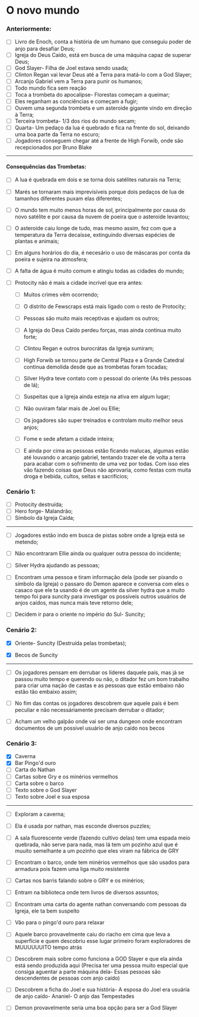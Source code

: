 # O novo mundo

### Anteriormente:

- [ ] Livro de Enoch, conta a história de um humano que conseguiu poder de anjo para desafiar Deus;
- [ ] Igreja do Deus Caído, está em busca de uma máquina capaz de superar Deus;
- [ ] God Slayer- Filha de Joel estava sendo usada;
- [ ] Clinton Regan vai levar Deus até a Terra para matá-lo com a God Slayer;
- [ ] Arcanjo Gabriel vem a Terra para punir os humanos;
- [ ] Todo mundo fica sem reação
- [ ] Toca a trombeta do apocalipse- Florestas começam a queimar;
- [ ] Eles reganham as conciências e começam a fugir;
- [ ] Ouvem uma segunda trombeta e um asteroide gigante vindo em direção à Terra;
- [ ] Terceira trombeta- 1/3 dos rios do mundo secam;
- [ ] Quarta- Um pedaço da lua é quebrado e fica na frente do sol, deixando uma boa parte da Terra no escuro;
- [ ] Jogadores conseguem chegar até a frente de High Forwib, onde são recepcionados por Bruno Blake

---

#### Consequências das Trombetas:

- [ ] A lua é quebrada em dois e se torna dois satélites naturais na Terra;
- [ ] Marés se tornaram mais imprevisíveis porque dois pedaços de lua de tamanhos diferentes puxam elas diferentes;
- [ ] O mundo tem muito menos horas de sol, principalmente por causa do novo satélite e por causa da nuvem de poeira que o asteroide levantou;
- [ ] O asteroide caiu longe de tudo, mas mesmo assim, fez com que a temperatura da Terra decaísse, extinguindo diversas espécies de plantas e animais;
- [ ] Em alguns horários do dia, é necesário o uso de máscaras por conta da poeira e sujeira na atmosfera;
- [ ] A falta de água é muito comum e atingiu todas as cidades do mundo;
- [ ] Protocity não é mais a cidade incrível que era antes:

  - [ ] Muitos crimes vêm ocorrendo;
  - [ ] O distrito de Fewscraps está mais ligado com o resto de Protocity;
  - [ ] Pessoas são muito mais receptivas e ajudam os outros;
  - [ ] A Igreja do Deus Caído perdeu forças, mas ainda continua muito forte;
  - [ ] Clintou Regan e outros burocrátas da Igreja sumiram;
  - [ ] High Forwib se tornou parte de Central Plaza e a Grande Catedral continua demolida desde que as trombetas foram tocadas;
  - [ ] Silver Hydra teve contato com o pessoal do oriente (As três pessoas de lá);
  - [ ] Suspeitas que a Igreja ainda esteja na ativa em algum lugar;
  - [ ] Não ouviram falar mais de Joel ou Ellie;
  - [ ] Os jogadores são super treinados e controlam muito melhor seus anjos;
  - [ ] Fome e sede afetam a cidade inteira;
  - [ ] E ainda por cima as pessoas estão ficando malucas, algumas estão até louvando o arcanjo gabriel, tentando trazer ele de volta a terra para acabar com o sofrimento de uma vez por todas. Com isso eles vão fazendo coisas que Deus não aprovaria, como festas com muita droga e bebida, cultos, seitas e sacrifícios;


### Cenário 1:

- [ ] Protocity destruída;
- [ ] Hero forge- Malandrão;
- [ ] Símbolo da Igreja Caída;

---

- [ ] Jogadores estão indo em busca de pistas sobre onde a Igreja está se metendo;
- [ ] Não encontraram Ellie ainda ou qualquer outra pessoa do incidente;
- [ ] Silver Hydra ajudando as pessoas;
- [ ] Encontram uma pessoa e tiram informação dela (pode ser pixando o símbolo da Igreja) o passaro do Demon aparece e conversa com eles o casaco que ele ta usando é de um agente da silver hydra que a muito tempo foi para suncity para investigar os possíveis outros usuários de anjos caídos, mas nunca mais teve retorno dele;
- [ ] Decidem ir para o oriente no império do Sul- Suncity;


### Cenário 2:

- [x] Oriente- Suncity (Destruída pelas trombetas);
- [x] Becos de Suncity


---

- [ ] Os jogadores pensam em derrubar os líderes daquele país, mas já se passou muito tempo e querendo ou não, o ditador fez um bom trabalho para criar uma nação de castas e as pessoas que estão embaixo não estão tão embaixo assim;
- [ ] No fim das contas os jogadores descobrem que aquele país é bem peculiar e não necessáriamente precisam derrubar o ditador;
- [ ] Acham um velho galpão onde vai ser uma dungeon onde encontram documentos de um possivel usuário de anjo caído nos becos


### Cenário 3:

- [x] Caverna
- [x] Bar Pingo'd ouro
- [ ] Carta do Nathan
- [ ] Cartas sobre Gry e os minérios vermelhos
- [ ] Carta sobre o barco
- [ ] Texto sobre o God Slayer
- [ ] Texto sobre Joel e sua esposa

---

- [ ] Exploram a caverna;
- [ ] Ela é usada por nathan, mas esconde diversos puzzles;
- [ ] A sala fluorescente verde (fazendo cultivo delas) tem uma espada meio quebrada, não serve para nada, mas lá tem um pozinho azul que é muuito semelhante a um pozinho que eles viram na fábrica de GRY
- [ ] Encontram o barco, onde tem minérios vermelhos que são usados para armadura pois fazem uma liga muito resistente
- [ ] Cartas nos barris falando sobre o GRY e os minérios;
- [ ] Entram na biblioteca onde tem livros de diversos assuntos;
- [ ] Encontram uma carta do agente nathan conversando com pessoas da Igreja, ele ta bem suspeito
- [ ] Vão para o pingo'd ouro para relaxar
- [ ] Aquele barco provavelmente caiu do riacho em cima que leva a superfície e quem descobriu esse lugar primeiro foram exploradores de MUUUUUUITO tempo atrás
- [ ] Descobrem mais sobre como funciona a GOD Slayer e que ela ainda está sendo produzida aqui (Precisa ter uma pessoa muito especial que consiga aguentar a parte máquina dela- Essas pessoas são descendentes de pessoas com anjo caído)
- [ ] Descobrem a ficha do Joel e sua história- A esposa do Joel era usuária de anjo caído- Ananiel- O anjo das Tempestades
- [ ] Demon provavelmente seria uma boa opção para ser a God Slayer


